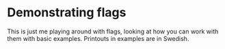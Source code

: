 # Demonstrating flags

This is just me playing around with flags, looking at how you can work with them
with basic examples. Printouts in examples are in Swedish.
